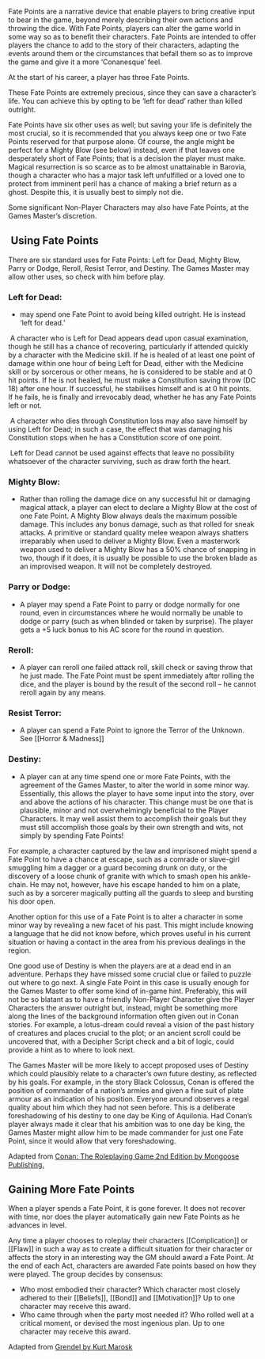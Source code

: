 Fate Points are a narrative device that enable players to bring creative input to bear in the game, beyond merely describing their own actions and throwing the dice. With Fate Points, players can alter the game world in some way so as to benefit their characters. Fate Points are intended to offer players the chance to add to the story of their characters, adapting the events around them or the circumstances that befall them so as to improve the game and give it a more ‘Conanesque’ feel.

At the start of his career, a player has three Fate Points.

These Fate Points are extremely precious, since they can save a character’s life. You can achieve this by opting to be ‘left for dead’ rather than killed outright.

Fate Points have six other uses as well; but saving your life is definitely the most crucial, so it is recommended that you always keep one or two Fate Points reserved for that purpose alone. Of course, the angle might be perfect for a Mighty Blow (see below) instead, even if that leaves one desperately short of Fate Points; that is a decision the player must make. Magical resurrection is so scarce as to be almost unattainable in Barovia, though a character who has a major task left unfulfilled or a loved one to protect from imminent peril has a chance of making a brief return as a ghost. Despite this, it is usually best to simply not die.

Some significant Non-Player Characters may also have Fate Points, at the Games Master’s discretion.

##  Using Fate Points

There are six standard uses for Fate Points: Left for Dead, Mighty Blow, Parry or Dodge, Reroll, Resist Terror, and Destiny. The Games Master may allow other uses, so check with him before play.

### **Left for Dead:** 
- may spend one Fate Point to avoid being killed outright. He is instead ‘left for dead.’

 A character who is Left for Dead appears dead upon casual examination, though he still has a chance of recovering, particularly if attended quickly by a character with the Medicine skill. If he is healed of at least one point of damage within one hour of being Left for Dead, either with the Medicine skill or by sorcerous or other means, he is considered to be stable and at 0 hit points. If he is not healed, he must make a Constitution saving throw (DC 18) after one hour. If successful, he stabilises himself and is at 0 hit points. If he fails, he is finally and irrevocably dead, whether he has any Fate Points left or not.

 A character who dies through Constitution loss may also save himself by using Left for Dead; in such a case, the effect that was damaging his Constitution stops when he has a Constitution score of one point.

 Left for Dead cannot be used against effects that leave no possibility whatsoever of the character surviving, such as draw forth the heart.

### **Mighty Blow**: 
- Rather than rolling the damage dice on any successful hit or damaging magical attack, a player can elect to declare a Mighty Blow at the cost of one Fate Point. A Mighty Blow always deals the maximum possible damage. This includes any bonus damage, such as that rolled for sneak attacks. A primitive or standard quality melee weapon always shatters irreparably when used to deliver a Mighty Blow. Even a masterwork weapon used to deliver a Mighty Blow has a 50% chance of snapping in two, though if it does, it is usually be possible to use the broken blade as an improvised weapon. It will not be completely destroyed.

### **Parry or Dodge:**
- A player may spend a Fate Point to parry or dodge normally for one round, even in circumstances where he would normally be unable to dodge or parry (such as when blinded or taken by surprise). The player gets a +5 luck bonus to his AC score for the round in question.

### **Reroll:** 
- A player can reroll one failed attack roll, skill check or saving throw that he just made. The Fate Point must be spent immediately after rolling the dice, and the player is bound by the result of the second roll – he cannot reroll again by any means.

### **Resist Terror:**
- A player can spend a Fate Point to ignore the Terror of the Unknown.
See [[Horror & Madness]]

### **Destiny:** 
- A player can at any time spend one or more Fate Points, with the agreement of the Games Master, to alter the world in some minor way. Essentially, this allows the player to have some input into the story, over and above the actions of his character. This change must be one that is plausible, minor and not overwhelmingly beneficial to the Player Characters. It may well assist them to accomplish their goals but they must still accomplish those goals by their own strength and wits, not simply by spending Fate Points!

For example, a character captured by the law and imprisoned might spend a Fate Point to have a chance at escape, such as a comrade or slave-girl smuggling him a dagger or a guard becoming drunk on duty, or the discovery of a loose chunk of granite with which to smash open his ankle-chain. He may not, however, have his escape handed to him on a plate, such as by a sorcerer magically putting all the guards to sleep and bursting his door open.

Another option for this use of a Fate Point is to alter a character in some minor way by revealing a new facet of his past. This might include knowing a language that he did not know before, which proves useful in his current situation or having a contact in the area from his previous dealings in the region.

One good use of Destiny is when the players are at a dead end in an adventure. Perhaps they have missed some crucial clue or failed to puzzle out where to go next. A single Fate Point in this case is usually enough for the Games Master to offer some kind of in-game hint. Preferably, this will not be so blatant as to have a friendly Non-Player Character give the Player Characters the answer outright but, instead, might be something more along the lines of the background information often given out in Conan stories. For example, a lotus-dream could reveal a vision of the past history of creatures and places crucial to the plot; or an ancient scroll could be uncovered that, with a Decipher Script check and a bit of logic, could provide a hint as to where to look next.

The Games Master will be more likely to accept proposed uses of Destiny which could plausibly relate to a character’s own future destiny, as reflected by his goals. For example, in the story Black Colossus, Conan is offered the position of commander of a nation’s armies and given a fine suit of plate armour as an indication of his position. Everyone around observes a regal quality about him which they had not seen before. This is a deliberate foreshadowing of his destiny to one day be King of Aquilonia. Had Conan’s player always made it clear that his ambition was to one day be king, the Games Master might allow him to be made commander for just one Fate Point, since it would allow that very foreshadowing.

Adapted from [Conan: The Roleplaying Game 2nd Edition by Mongoose Publishing.](https://www.scribd.com/doc/275454911/Conan-Rpg-2nd-edition)
## Gaining More Fate Points

When a player spends a Fate Point, it is gone forever. It does not recover with time, nor does the player automatically gain new Fate Points as he advances in level.

Any time a player chooses to roleplay their characters [[Complication]] or [[Flaw]] in such a way as to create a difficult situation for their character or affects the story in an interesting way the GM should award a Fate Point.
At the end of each Act, characters are awarded Fate points based on how they were played. The group decides by consensus:
- Who most embodied their character? Which character most closely adhered to their [[Beliefs]], [[Bond]] and [[Motivation]]? Up to one character may receive this award.
- Who came through when the party most needed it? Who rolled well at a critical moment, or devised the most ingenious plan. Up to one character may receive this award.


Adapted from [Grendel by Kurt Marosk](https://drive.google.com/file/d/1u94vyXSUj16P3ZL9PMAmCcHaSipgacj-/view?usp=drive_link)

